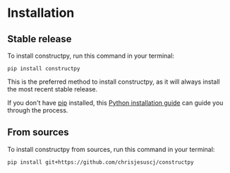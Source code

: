 # Installation

## Stable release

To install constructpy, run this command in your terminal:

```
pip install constructpy
```

This is the preferred method to install constructpy, as it will always install the most recent stable release.

If you don't have [pip](https://pip.pypa.io) installed, this [Python installation guide](http://docs.python-guide.org/en/latest/starting/installation/) can guide you through the process.

## From sources

To install constructpy from sources, run this command in your terminal:

```
pip install git+https://github.com/chrisjesuscj/constructpy
```

